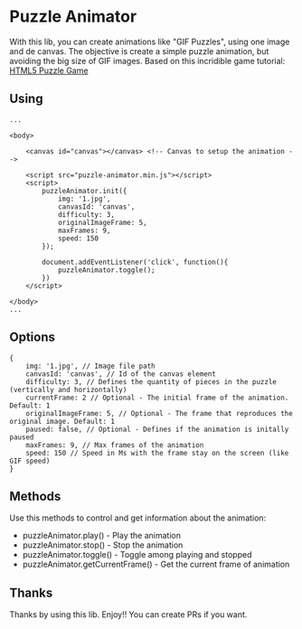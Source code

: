 # Puzzle Animator

With this lib, you can create animations like "GIF Puzzles", using one image and de canvas. The objective is create a simple puzzle animation, but avoiding the big size of GIF images. Based on this incridible game tutorial: [HTML5 Puzzle Game](https://code.tutsplus.com/tutorials/create-an-html5-canvas-tile-swapping-puzzle--active-10747)

## Using

```
...

<body>

    <canvas id="canvas"></canvas> <!-- Canvas to setup the animation -->

    <script src="puzzle-animator.min.js"></script>
    <script>
        puzzleAnimator.init({
            img: '1.jpg',
            canvasId: 'canvas',
            difficulty: 3,
            originalImageFrame: 5,
            maxFrames: 9,
            speed: 150
        });

        document.addEventListener('click', function(){
            puzzleAnimator.toggle();
        })
    </script>

</body>
...

```

## Options
```
{
    img: '1.jpg', // Image file path
    canvasId: 'canvas', // Id of the canvas element
    difficulty: 3, // Defines the quantity of pieces in the puzzle (vertically and horizontally)
    currentFrame: 2 // Optional - The initial frame of the animation. Default: 1
    originalImageFrame: 5, // Optional - The frame that reproduces the original image. Default: 1
    paused: false, // Optional - Defines if the animation is initally paused
    maxFrames: 9, // Max frames of the animation
    speed: 150 // Speed in Ms with the frame stay on the screen (like GIF speed)
}
```

## Methods

Use this methods to control and get information about the animation:

* puzzleAnimator.play() - Play the animation
* puzzleAnimator.stop() - Stop the animation
* puzzleAnimator.toggle() - Toggle among playing and stopped
* puzzleAnimator.getCurrentFrame() - Get the current frame of animation

## Thanks

Thanks by using this lib. Enjoy!! You can create PRs if you want.